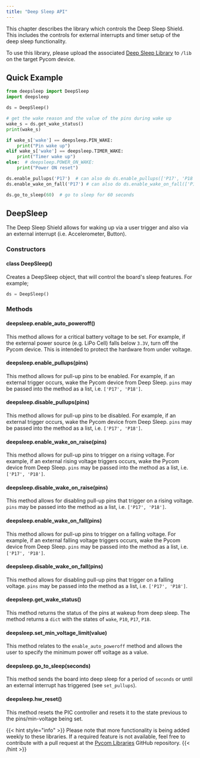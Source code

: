 ```yaml
---
title: "Deep Sleep API"
---
```


This chapter describes the library which controls the Deep Sleep Shield. This includes the controls for external interrupts and timer setup of the deep sleep functionality.

To use this library, please upload the associated [Deep Sleep Library](https://github.com/pycom/pycom-libraries/tree/master/deepsleep) to `/lib` on the target Pycom device.

## Quick Example

```python
from deepsleep import DeepSleep
import deepsleep

ds = DeepSleep()

# get the wake reason and the value of the pins during wake up
wake_s = ds.get_wake_status()
print(wake_s)

if wake_s['wake'] == deepsleep.PIN_WAKE:
    print("Pin wake up")
elif wake_s['wake'] == deepsleep.TIMER_WAKE:
    print("Timer wake up")
else:  # deepsleep.POWER_ON_WAKE:
    print("Power ON reset")

ds.enable_pullups('P17')  # can also do ds.enable_pullups(['P17', 'P18'])
ds.enable_wake_on_fall('P17') # can also do ds.enable_wake_on_fall(['P17', 'P18'])

ds.go_to_sleep(60)  # go to sleep for 60 seconds
```

## DeepSleep

The Deep Sleep Shield allows for waking up via a user trigger and also via an external interrupt (i.e. Accelerometer, Button).

### Constructors

#### class DeepSleep()

Creates a DeepSleep object, that will control the board's sleep features. For example;

```python
ds = DeepSleep()
```

### Methods

#### deepsleep.enable\_auto\_poweroff()

This method allows for a critical battery voltage to be set. For example, if the external power source (e.g. LiPo Cell) falls below `3.3V`, turn off the Pycom device. This is intended to protect the hardware from under voltage.

#### deepsleep.enable\_pullups(pins)

This method allows for pull-up pins to be enabled. For example, if an external trigger occurs, wake the Pycom device from Deep Sleep. `pins` may be passed into the method as a list, i.e. `['P17', 'P18']`.

#### deepsleep.disable\_pullups(pins)

This method allows for pull-up pins to be disabled. For example, if an external trigger occurs, wake the Pycom device from Deep Sleep. `pins` may be passed into the method as a list, i.e. `['P17', 'P18']`.

#### deepsleep.enable\_wake\_on\_raise(pins)

This method allows for pull-up pins to trigger on a rising voltage. For example, if an external rising voltage triggers occurs, wake the Pycom device from Deep Sleep. `pins` may be passed into the method as a list, i.e. `['P17', 'P18']`.

#### deepsleep.disable\_wake\_on\_raise(pins)

This method allows for disabling pull-up pins that trigger on a rising voltage. `pins` may be passed into the method as a list, i.e. `['P17', 'P18']`.

#### deepsleep.enable\_wake\_on\_fall(pins)

This method allows for pull-up pins to trigger on a falling voltage. For example, if an external falling voltage triggers occurs, wake the Pycom device from Deep Sleep. `pins` may be passed into the method as a list, i.e. `['P17', 'P18']`.

#### deepsleep.disable\_wake\_on\_fall(pins)

This method allows for disabling pull-up pins that trigger on a falling voltage. `pins` may be passed into the method as a list, i.e. `['P17', 'P18']`.

#### deepsleep.get\_wake\_status()

This method returns the status of the pins at wakeup from deep sleep. The method returns a `dict` with the states of `wake`, `P10`, `P17`, `P18`.

#### deepsleep.set\_min\_voltage\_limit(value)

This method relates to the `enable_auto_poweroff` method and allows the user to specify the minimum power off voltage as a value.

#### deepsleep.go\_to\_sleep(seconds)

This method sends the board into deep sleep for a period of `seconds` or until an external interrupt has triggered (see `set_pullups`).

#### deepsleep.hw\_reset()

This method resets the PIC controller and resets it to the state previous to the pins/min-voltage being set.

{{< hint style="info" >}}
Please note that more functionality is being added weekly to these libraries. If a required feature is not available, feel free to contribute with a pull request at the [Pycom Libraries](https://github.com/pycom/pycom-libraries) GitHub repository.
{{< /hint >}}

